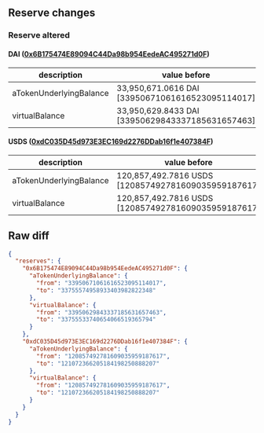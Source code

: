 ## Reserve changes

### Reserve altered

#### DAI ([0x6B175474E89094C44Da98b954EedeAC495271d0F](https://etherscan.io/address/0x6B175474E89094C44Da98b954EedeAC495271d0F))

| description | value before | value after |
| --- | --- | --- |
| aTokenUnderlyingBalance | 33,950,671.0616 DAI [33950671061616523095114017] | 33,755,574.9589 DAI [33755574958933403982822348] |
| virtualBalance | 33,950,629.8433 DAI [33950629843337185631657463] | 33,755,533.7406 DAI [33755533740654066519365794] |


#### USDS ([0xdC035D45d973E3EC169d2276DDab16f1e407384F](https://etherscan.io/address/0xdC035D45d973E3EC169d2276DDab16f1e407384F))

| description | value before | value after |
| --- | --- | --- |
| aTokenUnderlyingBalance | 120,857,492.7816 USDS [120857492781609035959187617] | 121,072,366.2051 USDS [121072366205184198250888207] |
| virtualBalance | 120,857,492.7816 USDS [120857492781609035959187617] | 121,072,366.2051 USDS [121072366205184198250888207] |


## Raw diff

```json
{
  "reserves": {
    "0x6B175474E89094C44Da98b954EedeAC495271d0F": {
      "aTokenUnderlyingBalance": {
        "from": "33950671061616523095114017",
        "to": "33755574958933403982822348"
      },
      "virtualBalance": {
        "from": "33950629843337185631657463",
        "to": "33755533740654066519365794"
      }
    },
    "0xdC035D45d973E3EC169d2276DDab16f1e407384F": {
      "aTokenUnderlyingBalance": {
        "from": "120857492781609035959187617",
        "to": "121072366205184198250888207"
      },
      "virtualBalance": {
        "from": "120857492781609035959187617",
        "to": "121072366205184198250888207"
      }
    }
  }
}
```